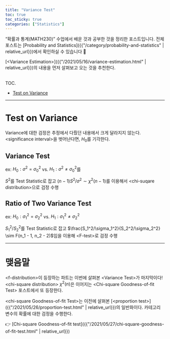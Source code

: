 ```yaml
---
title: "Variance Test"
toc: true
toc_sticky: true
categories: ["Statistics"]
---
```


“확률과 통계(MATH230)” 수업에서 배운 것과 공부한 것을 정리한 포스트입니다. 전체 포스트는 [Probability and Statistics]({{"/category/probability-and-statistics" | relative_url}})에서 확인하실 수 있습니다 🎲

[\<Variance Estimation\>]({{"/2021/05/16/variance-estimation.html" | relative_url}})의 내용을 먼저 살펴보고 오는 것을 추천한다.

<br><span class="statement-title">TOC.</span><br>

- [Test on Variance](#test-on-variance)

<hr/>

# Test on Variance

Variance에 대한 검정은 추정에서 다뤘던 내용에서 크게 달라지지 않는다. \<significance interval\>을 벗어난다면, $H_0$를 기각한다.

## Variance Test

ex: $H_0: \sigma^2 = \sigma_0^2$ vs. $H_1: \sigma^2 \ne \sigma_0^2$를

$S^2$를 Test Statistic로 잡고 $(n-1)S^2 / \sigma^2 \sim \chi^2 (n-1)$를 이용해서 \<chi-suqare distribution\>으로 검정 수행

## Ratio of Two Variance Test

ex: $H_0: \sigma_1^2 = \sigma_2^2$ vs. $H_1: \sigma_1^2 \ne \sigma_2^2$

$S_1^2 / S_2^2$를 Test Statistic로 잡고 $\frac{S_1^2/\sigma_1^2}{S_2^2/\sigma_2^2} \sim F(n_1 - 1, n_2 - 2)$임을 이용해 \<F-test\>로 검정 수행

<hr/>

# 맺음말

\<f-distribution\>이 등장하는 파트는 이번에 살펴본 \<Variance Test\>가 마지막이다! \<chi-square distribution\> $\chi^2(n)$은 이어지는 \<Chi-square Goodness-of-fit Test\> 포스트에서 또 등장한다.

\<chi-square Goodness-of-fit Test\>는 이전에 살펴본 [\<proportion test\>]({{"/2021/05/26/proportion-test.html" | relative_url}})의 일반화이다. 카테고리 변수의 확률에 대한 검정을 수행한다.

👉 [Chi-square Goodness-of-fit test]({{"/2021/05/27/chi-square-goodness-of-fit-test.html" | relative_url}})
